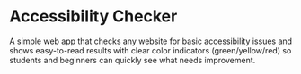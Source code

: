 # Accessibility Checker

A simple web app that checks any website for basic accessibility issues and shows easy-to-read results with clear color indicators (green/yellow/red) so students and beginners can quickly see what needs improvement.
